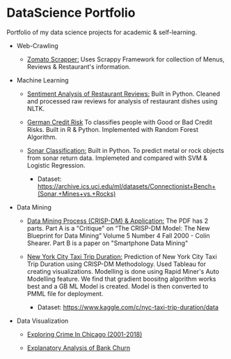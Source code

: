# DataScience Portfolio
Portfolio of my data science projects for academic &amp; self-learning.


* Web-Crawling
  - [Zomato Scrapper:](https://github.com/mayankkgandhi/DataScience-Portfolio/tree/master/Zomato-Scrappy) Uses Scrappy Framework for collection of Menus, Reviews & Restaurant's information.  
  
  
* Machine Learning
  - [Sentiment Analysis of Restaurant Reviews:](https://github.com/mayankkgandhi/DataScience-Portfolio/tree/master/Sentiment%20Analysis%20on%20Reviews) Built in Python. Cleaned and processed raw reviews for analysis of restaurant dishes using NLTK. 
  
  - [German Credit Risk](https://github.com/mayankkgandhi/DataScience-Portfolio/tree/master/German%20Credit%20Risk) To classifies people with Good or Bad Credit Risks. Built in R & Python. Implemented with Random Forest Algorithm. 
  
  - [Sonar Classification:](https://github.com/mayankkgandhi/DataScience-Portfolio/tree/master/Sonar%20Classificataion)  Built in Python. To predict metal or rock objects from sonar return data. Implemeted and compared with SVM & Logistic Regression. 
    - Dataset: https://archive.ics.uci.edu/ml/datasets/Connectionist+Bench+(Sonar,+Mines+vs.+Rocks)


* Data Mining
  - [Data Mining Process (CRISP-DM) & Application:](https://github.com/mayankkgandhi/DataScience-Portfolio/blob/master/Data%20Mining/BigData%20Mining%20Process%20%26%20Application.pdf) The PDF has 2 parts. Part A is a "Critique" on “The CRISP-DM Model: The New Blueprint for Data Mining” Volume 5 Number 4 Fall 2000 - Colin Shearer. Part B is a paper on "Smartphone Data Mining" 
    
  
  - [New York City Taxi Trip Duration:](https://github.com/mayankkgandhi/DataScience-Portfolio/tree/master/Data%20Mining/NewYork%20Taxi%20Trip%20Duration) Prediction of New York City Taxi Trip Duration using CRISP-DM Methodology. Used Tableau for creating visualizations. Modelling is done using Rapid Miner's Auto Modelling feature. We find that gradient boositng algorithm works best and a GB ML Model is created. Model is then converted to PMML file for deployment.
    - Dataset: https://www.kaggle.com/c/nyc-taxi-trip-duration/data
* Data Visualization
  - [Exploring Crime In Chicago (2001-2018)](https://github.com/mayankkgandhi/Data-Visulazation/tree/master/CRIME%20IN%20CHICAGO)

  - [Explanatory Analysis of Bank Churn](https://github.com/mayankkgandhi/Data-Visualization/tree/master/Bank%20Churn)
